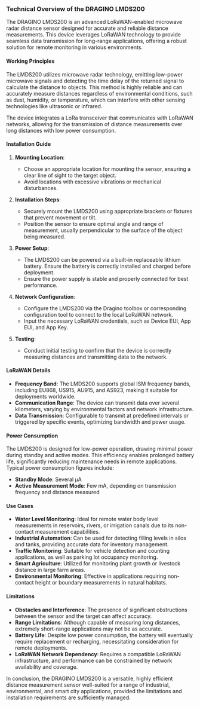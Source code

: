 ### Technical Overview of the DRAGINO LMDS200

The DRAGINO LMDS200 is an advanced LoRaWAN-enabled microwave radar distance sensor designed for accurate and reliable distance measurements. This device leverages LoRaWAN technology to provide seamless data transmission for long-range applications, offering a robust solution for remote monitoring in various environments.

#### Working Principles

The LMDS200 utilizes microwave radar technology, emitting low-power microwave signals and detecting the time delay of the returned signal to calculate the distance to objects. This method is highly reliable and can accurately measure distances regardless of environmental conditions, such as dust, humidity, or temperature, which can interfere with other sensing technologies like ultrasonic or infrared.

The device integrates a LoRa transceiver that communicates with LoRaWAN networks, allowing for the transmission of distance measurements over long distances with low power consumption.

#### Installation Guide

1. **Mounting Location**:
   - Choose an appropriate location for mounting the sensor, ensuring a clear line of sight to the target object.
   - Avoid locations with excessive vibrations or mechanical disturbances.

2. **Installation Steps**:
   - Securely mount the LMDS200 using appropriate brackets or fixtures that prevent movement or tilt.
   - Position the sensor to ensure optimal angle and range of measurement, usually perpendicular to the surface of the object being measured.

3. **Power Setup**:
   - The LMDS200 can be powered via a built-in replaceable lithium battery. Ensure the battery is correctly installed and charged before deployment.
   - Ensure the power supply is stable and properly connected for best performance.

4. **Network Configuration**:
   - Configure the LMDS200 via the Dragino toolbox or corresponding configuration tool to connect to the local LoRaWAN network.
   - Input the necessary LoRaWAN credentials, such as Device EUI, App EUI, and App Key.

5. **Testing**:
   - Conduct initial testing to confirm that the device is correctly measuring distances and transmitting data to the network.

#### LoRaWAN Details

- **Frequency Band**: The LMDS200 supports global ISM frequency bands, including EU868, US915, AU915, and AS923, making it suitable for deployments worldwide.
- **Communication Range**: The device can transmit data over several kilometers, varying by environmental factors and network infrastructure.
- **Data Transmission**: Configurable to transmit at predefined intervals or triggered by specific events, optimizing bandwidth and power usage.

#### Power Consumption

The LMDS200 is designed for low-power operation, drawing minimal power during standby and active modes. This efficiency enables prolonged battery life, significantly reducing maintenance needs in remote applications. Typical power consumption figures include:
- **Standby Mode**: Several μA
- **Active Measurement Mode**: Few mA, depending on transmission frequency and distance measured

#### Use Cases

- **Water Level Monitoring**: Ideal for remote water body level measurements in reservoirs, rivers, or irrigation canals due to its non-contact measurement capabilities.
- **Industrial Automation**: Can be used for detecting filling levels in silos and tanks, providing accurate data for inventory management.
- **Traffic Monitoring**: Suitable for vehicle detection and counting applications, as well as parking lot occupancy monitoring.
- **Smart Agriculture**: Utilized for monitoring plant growth or livestock distance in large farm areas.
- **Environmental Monitoring**: Effective in applications requiring non-contact height or boundary measurements in natural habitats.

#### Limitations

- **Obstacles and Interference**: The presence of significant obstructions between the sensor and the target can affect accuracy.
- **Range Limitations**: Although capable of measuring long distances, extremely short-range applications may not be as accurate.
- **Battery Life**: Despite low power consumption, the battery will eventually require replacement or recharging, necessitating consideration for remote deployments.
- **LoRaWAN Network Dependency**: Requires a compatible LoRaWAN infrastructure, and performance can be constrained by network availability and coverage.

In conclusion, the DRAGINO LMDS200 is a versatile, highly efficient distance measurement sensor well-suited for a range of industrial, environmental, and smart city applications, provided the limitations and installation requirements are sufficiently managed.